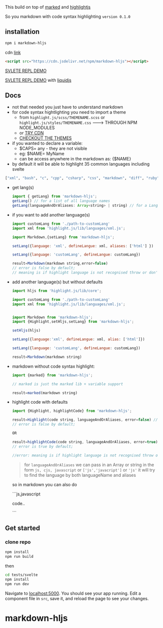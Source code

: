 This build on top of [marked](https://marked.js.org/) and [highlightjs](https://github.com/highlightjs/highlight.js)

So you markdown with code syntax highlighting
`version 0.1.0`

## installation

```bash
npm i markdown-hljs
```

cdn [link](https://cdn.jsdelivr.net/npm/markdown-hljs)

```html
<script src="https://cdn.jsdelivr.net/npm/markdown-hljs"></script>
```

[SVLETE REPL DEMO](https://svelte.dev/repl/700e245f3f4d4e07bc2302d2d2c87a2f?version=3.32.2)

[SVLETE REPL DEMO](https://svelte.dev/repl/054f7e5c4b234bc5961dedcc3eddd3a3?version=3.32.2) with
[liquidjs](https://github.com/harttle/liquidjs)

## Docs

- not that needed you just have to understand markdown
- for code syntax hightlighting you need to import a theme
  - from `highlight.js/scss/THEMENAME.scss` or `highlight.js/styles/THEMENAME.css` ---> THROUGH NPM NODE_MODULES
  - or [TRY CDN](https://github.com/highlightjs/highlight.js#cdn-hosted)
  - [CHECKOUT THE THEMES ](https://highlightjs.org/static/demo/)
- if you wanted to declare a variable:
  - $CAPS= any - they are not visible
  - eg: $NAME= MyName
  - can be access anywhere in the markdown as: {$NAME}
- by default it will be able to highlight 35 common languages including svelte

```python
["xml", "bash", "c", "cpp", "csharp", "css", "markdown", "diff", "ruby", "go", "ini", "java", "javascript", "json", "kotlin", "less", "lua", "makefile", "perl", "objectivec", "php", "php-template", "plaintext", "python", "python-repl", "r", "rust", "scss", "shell", "sql", "swift", "yaml", "typescript", "vbnet", "svelte"]
```

- get lang(s)
  ```javascript
  import { getLang} from 'markdown-hljs';
  getLang() // for a list of all language names
  getLang(languageAndOrAliases: Array<string> | string) // for a Language object
  ```
- if you want to add another language(s)

  ```javascript
  import customLang from './path-to-customLang'
  import xml from 'highlight.js/lib/languages/xml.js';

  import Markdown,{setLang} from 'markdown-hljs';

  setLang({language: 'xml', defineLangue: xml, aliases: ['html'] })

  setLang({language: 'customLang', defineLangue: customLang})

  result=Markdown(markdown string,error=false)
  // error is false by default;
  // meaning is if highlight language is not recognised throw or don't throw error

  ```

- add another language(s) but without defaults

  ```javascript
  import hljs from 'highlight.js/lib/core';

  import customLang from './path-to-customLang'
  import xml from 'highlight.js/lib/languages/xml.js';


  import Markdown from 'markdown-hljs';
  import {Highlight,setHljs,setLang} from 'markdown-hljs';

  setHljs(hljs)

  setLang({language:'xml', defineLangue: xml, alias: ['html']})

  setLang({language: 'customLang', defineLangue: customLang})

  result=Markdown(markdown string)

  ```

- markdown without code syntax highlight:

  ```javascript
  import {marked} from 'markdown-hljs';

  // marked is just the marked lib + variable support

  result=marked(markdown string)

  ```

- highlight code with defaults

  ```javascript
  import {Highlight, highlightCode} from 'markdown-hljs';

  result=Highlight(code string, languageAndOrAliases, error=false) // code in <pre><code>
  // error is false by default;

  OR

  result=highlightCode(code string, languageAndOrAliases, error=true) // only code str
  // error is true by default;

  //error: meaning is if highlight language is not recognised throw or don't throw error
  ```

  > for `languageAndOrAliases` we can pass in an Array or string in the form `js, cjs, javascript` or `['js','javacript']` or `'js'`
  > it will try to find the language by both languageName and aliases

  so in markdown you can also do

  \`\`\`js,javascript

  code..

  \`\`\`

## Get started

### clone repo

```bash
npm install
npm run build
```

then

```bash
cd tests/svelte
npm install
npm run dev
```

Navigate to [localhost:5000](http://localhost:5000). You should see your app running. Edit a component file in `src`, save it, and reload the page to see your changes.

# markdown-hljs
